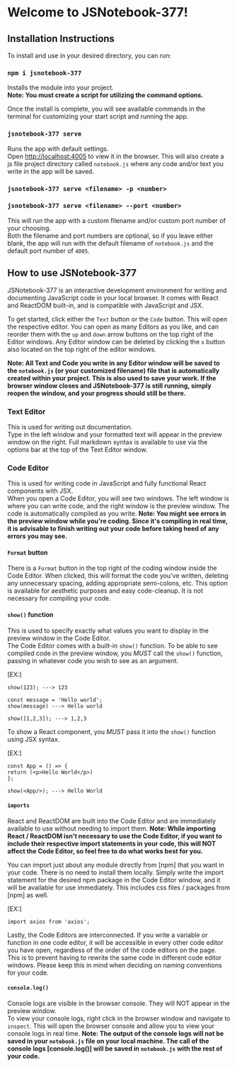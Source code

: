 # Welcome to JSNotebook-377!

## Installation Instructions

To install and use in your desired directory, you can run:

### `npm i jsnotebook-377`

Installs the module into your project.\
**Note: You must create a script for utilizing the command options.**

Once the install is complete, you will see available commands in the terminal for customizing your start script and running the app.

### `jsnotebook-377 serve`

Runs the app with default settings.\
Open [http://localhost:4005](http://localhost:4005) to view it in the browser.
This will also create a js file project directory called `notebook.js` where any code and/or text you write in the app will be saved.

### `jsnotebook-377 serve <filename> -p <number>`

### `jsnotebook-377 serve <filename> --port <number>`

This will run the app with a custom filename and/or custom port number of your choosing.\
Both the filename and port numbers are optional, so if you leave either blank, the app will run with the default filename of `notebook.js` and the default port number of `4005`.

## How to use JSNotebook-377

JSNotebook-377 is an interactive development environment for writing and documenting JavaScript code in your local browser.
It comes with React and ReactDOM built-in, and is compatible with JavaScript and JSX.

To get started, click either the `Text` button or the `Code` button. This will open the respective editor. You can open as many Editors as you like, and can reorder them with the `up` and `down` arrow buttons on the top right of the Editor windows. Any Editor window can be deleted by clicking the `x` button also located on the top right of the editor windows.

**Note: All Text and Code you write in any Editor window will be saved to the `notebook.js` (or your customized filename) file that is automatically created within your project. This is also used to save your work. If the browser window closes and JSNotebook-377 is still running, simply reopen the window, and your progress should still be there.**

### Text Editor

This is used for writing out documentation.\
 Type in the left window and your formatted text will appear in the preview window on the right. Full markdown syntax is available to use via the options bar at the top of the Text Editor window.

### Code Editor

This is used for writing code in JavaScript and fully functional React components with JSX.\
When you open a Code Editor, you will see two windows. The left window is where you can write code, and the right window is the preview window. The code is automatically compiled as you write.
**Note: You might see errors in the preview window while you're coding. Since it's compiling in real time, it is advisable to finish writing out your code before taking heed of any errors you may see.**

#### `Format` button

There is a `Format` button in the top right of the coding window inside the Code Editor. When clicked, this will format the code you've written, deleting any unnecessary spacing, adding appropriate semi-colons, etc. This option is available for aesthetic purposes and easy code-cleanup. It is not necessary for compiling your code.

#### `show()` function

This is used to specify exactly what values you want to display in the preview window in the Code Editor.\
The Code Editor comes with a built-in `show()` function. To be able to see compiled code in the preview window, you _MUST_ call the `show()` function, passing in whatever code you wish to see as an argument.

[EX:]

```
show(123); ---> 123
```

```
const message = 'Hello world';
show(message) ---> Hello world
```

```
show([1,2,3]); ---> 1,2,3
```

To show a React component, you _MUST_ pass it into the `show()` function using JSX syntax.

[EX:]

```
const App = () => {
return (<p>Hello World</p>)
};

show(<App/>); ---> Hello World
```

#### `imports`

React and ReactDOM are built into the Code Editor and are immediately available to use without needing to import them.
**Note: While importing React / ReactDOM isn't necessary to use the Code Editor, if you want to include their respective import statements in your code, this will NOT affect the Code Editor, so feel free to do what works best for you.**

You can import just about any module directly from [npm] that you want in your code. There is no need to install them locally. Simply write the import statement for the desired npm package in the Code Editor window, and it will be available for use immediately. This includes css files / packages from [npm] as well.

[EX:]

```
import axios from 'axios';
```

Lastly, the Code Editors are interconnected. If you write a variable or function in one code editor, it will be accessible in every other code editor you have open, regardless of the order of the code editors on the page. This is to prevent having to rewrite the same code in different code editor windows. Please keep this in mind when deciding on naming conventions for your code.

#### `console.log()`

Console logs are visible in the browser console. They will NOT appear in the preview window.\
To view your console logs, right click in the browser window and navigate to `inspect`. This will open the browser console and allow you to view your console logs in real time.
**Note: The output of the console logs will not be saved in your `notebook.js` file on your local machine. The call of the console logs [console.log()] will be saved in `notebook.js` with the rest of your code.**

